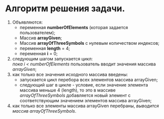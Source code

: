 # Алгоритм решения задачи.
1. Объявляются:
    - переменная **numberOfElements** (которая задается пользователем);
    - Массив **arrayGiven**;
    - Массив **arrayOfThreeSymbols** с нулeвым количеством индексов;
    - переменная **length** = 4;
    - переменная **i** = 0;
2. следующим шагом запускается цикл:  
    *пока i < numberOfElements* пользователь вводит значения массива *arrayGiven*;
3. как только все значения исходного массива введены:
    -  запускается цикл перебора всех элементов массива arrayGiven;
    - следующий шаг в цикле - условие, если значение элемента массива меньше 4 (length), то это в массиве *arrayOfThreeSymbols* добавляется новый элемент c соответствующим значением элементов массива arrayGiven;
4. как только все элементы массива arrayGiven перебраны, *выводится массив arrayOfThreeSymbols*.
